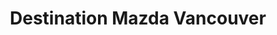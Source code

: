 ---
title: "Destination Mazda Vancouver"
url: /vancouver/destination-mazda-vancouver/
shop: Autohaus
---